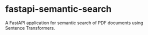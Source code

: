 # fastapi-semantic-search
A FastAPI application for semantic search of PDF documents using Sentence Transformers.
